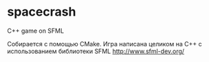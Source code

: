 # spacecrash
C++ game on SFML

Собирается с помощью CMake.
Игра написана целиком на С++ с использованием библиотеки SFML http://www.sfml-dev.org/

